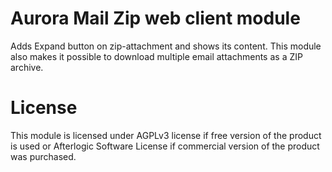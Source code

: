# Aurora Mail Zip web client module
Adds Expand button on zip-attachment and shows its content.
This module also makes it possible to download multiple email attachments as a ZIP archive.

# License
This module is licensed under AGPLv3 license if free version of the product is used or Afterlogic Software License if commercial version of the product was purchased.
